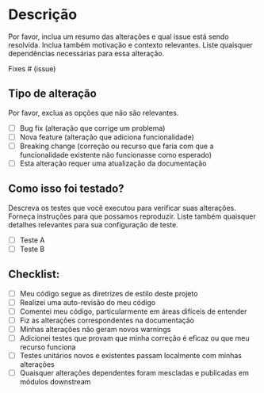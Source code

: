 # Descrição

Por favor, inclua um resumo das alterações e qual issue está sendo resolvida. Inclua também motivação e contexto relevantes. Liste quaisquer dependências necessárias para essa alteração.

Fixes # (issue)

## Tipo de alteração

Por favor, exclua as opções que não são relevantes.

- [ ] Bug fix (alteração que corrige um problema)
- [ ] Nova feature (alteração que adiciona funcionalidade)
- [ ] Breaking change (correção ou recurso que faria com que a funcionalidade existente não funcionasse como esperado)
- [ ] Esta alteração requer uma atualização da documentação

## Como isso foi testado?

Descreva os testes que você executou para verificar suas alterações. Forneça instruções para que possamos reproduzir. Liste também quaisquer detalhes relevantes para sua configuração de teste.

- [ ] Teste A
- [ ] Teste B

## Checklist:

- [ ] Meu código segue as diretrizes de estilo deste projeto
- [ ] Realizei uma auto-revisão do meu código
- [ ] Comentei meu código, particularmente em áreas difíceis de entender
- [ ] Fiz as alterações correspondentes na documentação
- [ ] Minhas alterações não geram novos warnings
- [ ] Adicionei testes que provam que minha correção é eficaz ou que meu recurso funciona
- [ ] Testes unitários novos e existentes passam localmente com minhas alterações
- [ ] Quaisquer alterações dependentes foram mescladas e publicadas em módulos downstream 